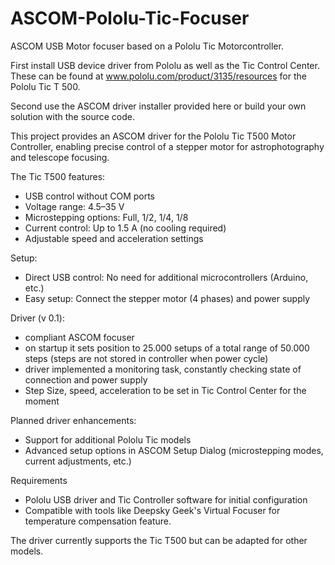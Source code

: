 # ASCOM-Pololu-Tic-Focuser
ASCOM USB Motor focuser based on a Pololu Tic Motorcontroller. 

First install USB device driver from Pololu as well as the Tic Control Center.
These can be found at www.pololu.com/product/3135/resources for the Pololu Tic T 500.

Second use the ASCOM driver installer provided here or build your own solution with the source code.

This project provides an ASCOM driver for the Pololu Tic T500 Motor Controller, 
enabling precise control of a stepper motor for astrophotography and telescope focusing. 

The Tic T500 features:
- USB control without COM ports
- Voltage range: 4.5–35 V
- Microstepping options: Full, 1/2, 1/4, 1/8
- Current control: Up to 1.5 A (no cooling required)
- Adjustable speed and acceleration settings	

Setup: 
- Direct USB control: No need for additional microcontrollers (Arduino, etc.)
- Easy setup: Connect the stepper motor (4 phases) and power supply

Driver (v 0.1):
- compliant ASCOM focuser
- on startup it sets position to 25.000 setups of a total range of 50.000 steps (steps are not stored in controller when power cycle)
- driver implemented a monitoring task, constantly checking state of connection and power supply
- Step Size, speed, acceleration to be set in Tic Control Center for the moment

Planned driver enhancements:
- Support for additional Pololu Tic models
- Advanced setup options in ASCOM Setup Dialog (microstepping modes, current adjustments, etc.)

Requirements
- Pololu USB driver and Tic Controller software for initial configuration
- Compatible with tools like Deepsky Geek's Virtual Focuser for temperature compensation feature.

The driver currently supports the Tic T500 but can be adapted for other models.

